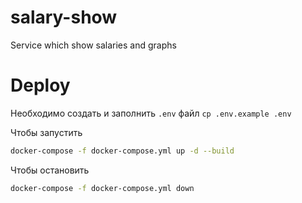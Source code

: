 # salary-show
Service which show salaries and graphs

# Deploy
Необходимо создать и заполнить `.env` файл `cp .env.example .env`

Чтобы запустить
 ```bash
docker-compose -f docker-compose.yml up -d --build 
```
Чтобы остановить
 ```bash
docker-compose -f docker-compose.yml down 
```